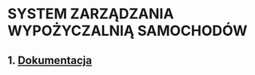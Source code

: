 # SYSTEM ZARZĄDZANIA WYPOŻYCZALNIĄ SAMOCHODÓW

## 1. [Dokumentacja](/dokumentacja/Dokumentacja.md "Dokumentacja")

